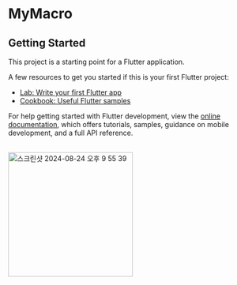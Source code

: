 # MyMacro

## Getting Started

This project is a starting point for a Flutter application.

A few resources to get you started if this is your first Flutter project:

- [Lab: Write your first Flutter app](https://docs.flutter.dev/get-started/codelab)
- [Cookbook: Useful Flutter samples](https://docs.flutter.dev/cookbook)

For help getting started with Flutter development, view the
[online documentation](https://docs.flutter.dev/), which offers tutorials,
samples, guidance on mobile development, and a full API reference.

<br>

<img width="252" alt="스크린샷 2024-08-24 오후 9 55 39" src="https://github.com/user-attachments/assets/cd90aa56-6533-45f4-9cc9-63a5aed3079a">
